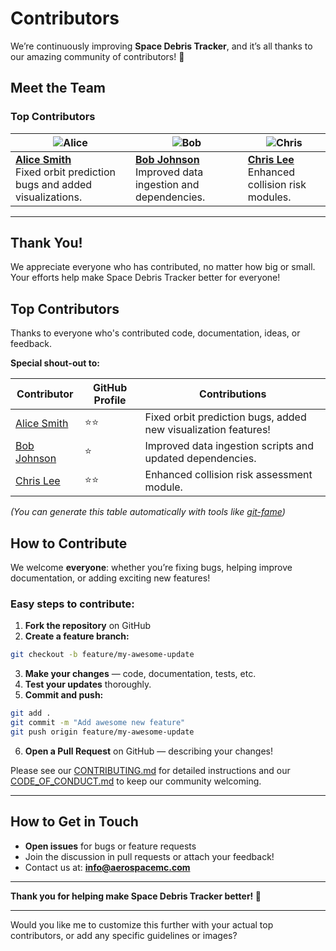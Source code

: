 # Contributors

We’re continuously improving **Space Debris Tracker**, and it’s all thanks to our amazing community of contributors! 🙌

## Meet the Team

<!-- Contributor Images with Markdown -->
### Top Contributors

| ![Alice](https://github.com/alicesmith.png) | ![Bob](https://github.com/bobjohnson.png) | ![Chris](https://github.com/chrislee.png) |  
|---|---|---|  
| **[Alice Smith](https://github.com/alicesmith)**<br>Fixed orbit prediction bugs and added visualizations. | **[Bob Johnson](https://github.com/bobjohnson)**<br>Improved data ingestion and dependencies. | **[Chris Lee](https://github.com/chrislee)**<br>Enhanced collision risk modules. |  

---

## Thank You!

We appreciate everyone who has contributed, no matter how big or small. Your efforts help make Space Debris Tracker better for everyone!

## Top Contributors

Thanks to everyone who's contributed code, documentation, ideas, or feedback.

**Special shout-out to:**

| Contributor | GitHub Profile | Contributions |  
|---|---|---|  
| [Alice Smith](https://github.com/alicesmith) | ⭐⭐ | Fixed orbit prediction bugs, added new visualization features! |  
| [Bob Johnson](https://github.com/bobjohnson) | ⭐ | Improved data ingestion scripts and updated dependencies. |  
| [Chris Lee](https://github.com/chrislee) | ⭐⭐ | Enhanced collision risk assessment module. |  

*(You can generate this table automatically with tools like [git-fame](https://github.com/caspergrande/git-fame))*  

## How to Contribute

We welcome **everyone**: whether you’re fixing bugs, helping improve documentation, or adding exciting new features!

### Easy steps to contribute:

1. **Fork the repository** on GitHub  
2. **Create a feature branch:**  
```bash
git checkout -b feature/my-awesome-update
```  
3. **Make your changes** — code, documentation, tests, etc.  
4. **Test your updates** thoroughly.  
5. **Commit and push:**  
```bash
git add .  
git commit -m "Add awesome new feature"  
git push origin feature/my-awesome-update
```  
6. **Open a Pull Request** on GitHub — describing your changes!

Please see our [CONTRIBUTING.md](CONTRIBUTING.md) for detailed instructions and our [CODE_OF_CONDUCT.md](CODE_OF_CONDUCT.md) to keep our community welcoming.

---

## How to Get in Touch

- **Open issues** for bugs or feature requests  
- Join the discussion in pull requests or attach your feedback!  
- Contact us at: **info@aerospacemc.com**  

---

**Thank you for helping make Space Debris Tracker better! 🚀**

---

Would you like me to customize this further with your actual top contributors, or add any specific guidelines or images?
